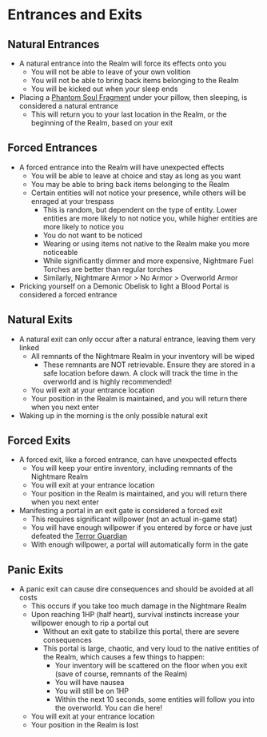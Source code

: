 # Entrances and Exits
## Natural Entrances
- A natural entrance into the Realm will force its effects onto you
  - You will not be able to leave of your own volition
  - You will not be able to bring back items belonging to the Realm
  - You will be kicked out when your sleep ends
- Placing a [Phantom Soul Fragment](../materials/drops.md#phantom-soul-fragment) under your pillow, then sleeping, is considered a natural entrance
  - This will return you to your last location in the Realm, or the beginning of the Realm, based on your exit

## Forced Entrances
- A forced entrance into the Realm will have unexpected effects
  - You will be able to leave at choice and stay as long as you want
  - You may be able to bring back items belonging to the Realm
  - Certain entities will not notice your presence, while others will be enraged at your trespass
    - This is random, but dependent on the type of entity. Lower entities are more likely to not notice you, while higher entities are more likely to notice you
    - You do not want to be noticed
    - Wearing or using items not native to the Realm make you more noticeable
    - While significantly dimmer and more expensive, Nightmare Fuel Torches are better than regular torches
    - Similarly, Nightmare Armor > No Armor > Overworld Armor
- Pricking yourself on a Demonic Obelisk to light a Blood Portal is considered a forced entrance

## Natural Exits
- A natural exit can only occur after a natural entrance, leaving them very linked
  - All remnants of the Nightmare Realm in your inventory will be wiped
    - These remnants are NOT retrievable. Ensure they are stored in a safe location before dawn. A clock will track the time in the overworld and is highly recommended!
  - You will exit at your entrance location
  - Your position in the Realm is maintained, and you will return there when you next enter
- Waking up in the morning is the only possible natural exit

## Forced Exits
- A forced exit, like a forced entrance, can have unexpected effects
  - You will keep your entire inventory, including remnants of the Nightmare Realm
  - You will exit at your entrance location
  - Your position in the Realm is maintained, and you will return there when you next enter
- Manifesting a portal in an exit gate is considered a forced exit
  - This requires significant willpower (not an actual in-game stat)
  - You will have enough willpower if you entered by force or have just defeated the [Terror Guardian](terror_guardian.md)
  - With enough willpower, a portal will automatically form in the gate

## Panic Exits
- A panic exit can cause dire consequences and should be avoided at all costs
  - This occurs if you take too much damage in the Nightmare Realm
  - Upon reaching 1HP (half heart), survival instincts increase your willpower enough to rip a portal out
    - Without an exit gate to stabilize this portal, there are severe consequences
    - This portal is large, chaotic, and very loud to the native entities of the Realm, which causes a few things to happen:
      - Your inventory will be scattered on the floor when you exit (save of course, remnants of the Realm)
      - You will have nausea
      - You will still be on 1HP
      - Within the next 10 seconds, some entities will follow you into the overworld. You can die here!
  - You will exit at your entrance location
  - Your position in the Realm is lost